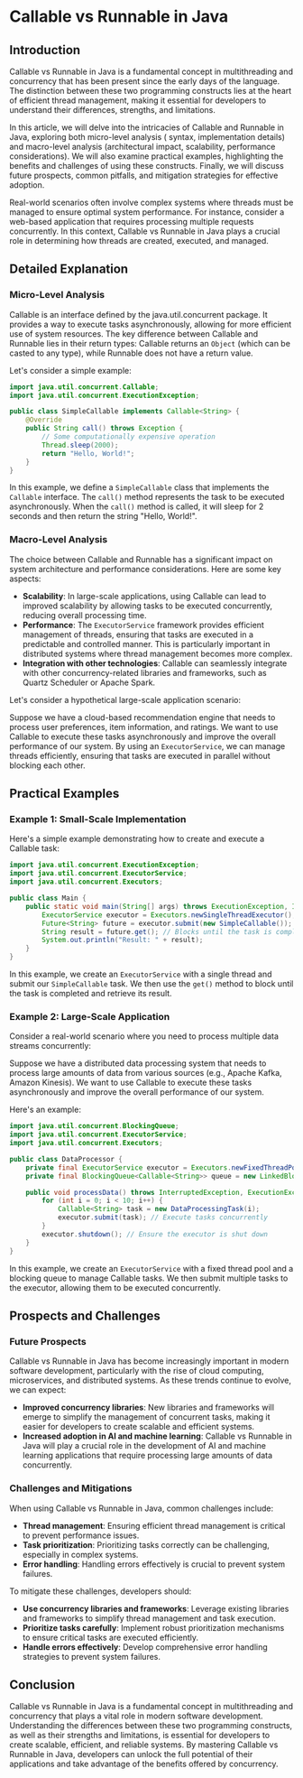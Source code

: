 # Callable vs Runnable in Java
## Introduction

Callable vs Runnable in Java is a fundamental concept in multithreading and concurrency that has been present since the early days of the language. The distinction between these two programming constructs lies at the heart of efficient thread management, making it essential for developers to understand their differences, strengths, and limitations.

In this article, we will delve into the intricacies of Callable and Runnable in Java, exploring both micro-level analysis ( syntax, implementation details) and macro-level analysis (architectural impact, scalability, performance considerations). We will also examine practical examples, highlighting the benefits and challenges of using these constructs. Finally, we will discuss future prospects, common pitfalls, and mitigation strategies for effective adoption.

Real-world scenarios often involve complex systems where threads must be managed to ensure optimal system performance. For instance, consider a web-based application that requires processing multiple requests concurrently. In this context, Callable vs Runnable in Java plays a crucial role in determining how threads are created, executed, and managed.

## Detailed Explanation

### Micro-Level Analysis

Callable is an interface defined by the java.util.concurrent package. It provides a way to execute tasks asynchronously, allowing for more efficient use of system resources. The key difference between Callable and Runnable lies in their return types: Callable returns an `Object` (which can be casted to any type), while Runnable does not have a return value.

Let's consider a simple example:
```java
import java.util.concurrent.Callable;
import java.util.concurrent.ExecutionException;

public class SimpleCallable implements Callable<String> {
    @Override
    public String call() throws Exception {
        // Some computationally expensive operation
        Thread.sleep(2000);
        return "Hello, World!";
    }
}
```
In this example, we define a `SimpleCallable` class that implements the `Callable` interface. The `call()` method represents the task to be executed asynchronously. When the `call()` method is called, it will sleep for 2 seconds and then return the string "Hello, World!".

### Macro-Level Analysis

The choice between Callable and Runnable has a significant impact on system architecture and performance considerations. Here are some key aspects:

* **Scalability**: In large-scale applications, using Callable can lead to improved scalability by allowing tasks to be executed concurrently, reducing overall processing time.
* **Performance**: The `ExecutorService` framework provides efficient management of threads, ensuring that tasks are executed in a predictable and controlled manner. This is particularly important in distributed systems where thread management becomes more complex.
* **Integration with other technologies**: Callable can seamlessly integrate with other concurrency-related libraries and frameworks, such as Quartz Scheduler or Apache Spark.

Let's consider a hypothetical large-scale application scenario:

Suppose we have a cloud-based recommendation engine that needs to process user preferences, item information, and ratings. We want to use Callable to execute these tasks asynchronously and improve the overall performance of our system. By using an `ExecutorService`, we can manage threads efficiently, ensuring that tasks are executed in parallel without blocking each other.

## Practical Examples

### Example 1: Small-Scale Implementation

Here's a simple example demonstrating how to create and execute a Callable task:
```java
import java.util.concurrent.ExecutionException;
import java.util.concurrent.ExecutorService;
import java.util.concurrent.Executors;

public class Main {
    public static void main(String[] args) throws ExecutionException, InterruptedException {
        ExecutorService executor = Executors.newSingleThreadExecutor();
        Future<String> future = executor.submit(new SimpleCallable());
        String result = future.get(); // Blocks until the task is completed
        System.out.println("Result: " + result);
    }
}
```
In this example, we create an `ExecutorService` with a single thread and submit our `SimpleCallable` task. We then use the `get()` method to block until the task is completed and retrieve its result.

### Example 2: Large-Scale Application

Consider a real-world scenario where you need to process multiple data streams concurrently:

Suppose we have a distributed data processing system that needs to process large amounts of data from various sources (e.g., Apache Kafka, Amazon Kinesis). We want to use Callable to execute these tasks asynchronously and improve the overall performance of our system.

Here's an example:
```java
import java.util.concurrent.BlockingQueue;
import java.util.concurrent.ExecutorService;
import java.util.concurrent.Executors;

public class DataProcessor {
    private final ExecutorService executor = Executors.newFixedThreadPool(5);
    private final BlockingQueue<Callable<String>> queue = new LinkedBlockingQueue<>();

    public void processData() throws InterruptedException, ExecutionException {
        for (int i = 0; i < 10; i++) {
            Callable<String> task = new DataProcessingTask(i);
            executor.submit(task); // Execute tasks concurrently
        }
        executor.shutdown(); // Ensure the executor is shut down
    }
}
```
In this example, we create an `ExecutorService` with a fixed thread pool and a blocking queue to manage Callable tasks. We then submit multiple tasks to the executor, allowing them to be executed concurrently.

## Prospects and Challenges

### Future Prospects

Callable vs Runnable in Java has become increasingly important in modern software development, particularly with the rise of cloud computing, microservices, and distributed systems. As these trends continue to evolve, we can expect:

* **Improved concurrency libraries**: New libraries and frameworks will emerge to simplify the management of concurrent tasks, making it easier for developers to create scalable and efficient systems.
* **Increased adoption in AI and machine learning**: Callable vs Runnable in Java will play a crucial role in the development of AI and machine learning applications that require processing large amounts of data concurrently.

### Challenges and Mitigations

When using Callable vs Runnable in Java, common challenges include:

* **Thread management**: Ensuring efficient thread management is critical to prevent performance issues.
* **Task prioritization**: Prioritizing tasks correctly can be challenging, especially in complex systems.
* **Error handling**: Handling errors effectively is crucial to prevent system failures.

To mitigate these challenges, developers should:

* **Use concurrency libraries and frameworks**: Leverage existing libraries and frameworks to simplify thread management and task execution.
* **Prioritize tasks carefully**: Implement robust prioritization mechanisms to ensure critical tasks are executed efficiently.
* **Handle errors effectively**: Develop comprehensive error handling strategies to prevent system failures.

## Conclusion

Callable vs Runnable in Java is a fundamental concept in multithreading and concurrency that plays a vital role in modern software development. Understanding the differences between these two programming constructs, as well as their strengths and limitations, is essential for developers to create scalable, efficient, and reliable systems. By mastering Callable vs Runnable in Java, developers can unlock the full potential of their applications and take advantage of the benefits offered by concurrency.